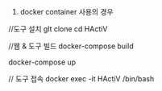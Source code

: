 
1. docker container 사용의 경우

  //도구 설치
  glt clone
  cd HActiV

  //웹 & 도구 빌드
  docker-compose build
  
  docker-compose up


  // 도구 접속
  docker exec -it  HActiV /bin/bash
